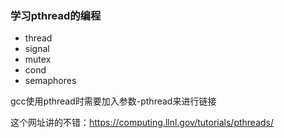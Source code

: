 ### 学习pthread的编程
-  thread
-  signal
-  mutex
-  cond
-  semaphores

gcc使用pthread时需要加入参数-pthread来进行链接<p>
这个网址讲的不错：<https://computing.llnl.gov/tutorials/pthreads/>
